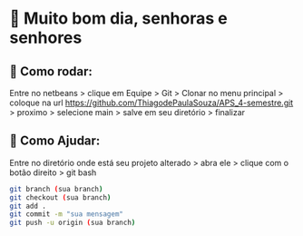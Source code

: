# 🧐 Muito bom dia, senhoras e senhores



## 👷 Como rodar:

Entre no netbeans > clique em Equipe > Git > Clonar no menu principal > coloque na url https://github.com/ThiagodePaulaSouza/APS_4-semestre.git > proximo > selecione main > salve em seu diretório > finalizar



## 🥳 Como Ajudar:

Entre no diretório onde está seu projeto alterado > abra ele > clique com o botão direito > git bash

```bash
git branch (sua branch)
git checkout (sua branch)
git add .
git commit -m "sua mensagem"
git push -u origin (sua branch)
```

